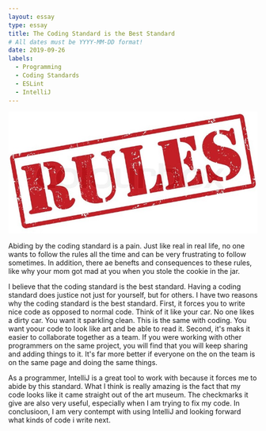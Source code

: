 ```yaml
---
layout: essay
type: essay
title: The Coding Standard is the Best Standard
# All dates must be YYYY-MM-DD format!
date: 2019-09-26
labels:
  - Programming
  - Coding Standards
  - ESLint
  - IntelliJ
---
```


<img class="ui medium left floated image" src="../images/Rules.jpg">

Abiding by the coding standard is a pain. Just like real in real life, no one wants to follow the rules all the time and can be very frustrating to follow sometimes. In addition, there ae benefts and consequences to these rules, like why your mom got mad at you when you stole the cookie in the jar.  

I believe that the coding standard is the best standard. Having a coding standard does justice not just for yourself, but for others. I have two reasons why the coding standard is the best standard. First, it forces you to write nice code as opposed to normal code. Think of it like your car. No one likes a dirty car. You want it sparkling clean.  This is the same with coding. You want yoour code to look like art and be able to read it. Second, it's maks it easier to collaborate together as a team. If you were working with other programmers on the same project, you will find that you will keep sharing and adding things to it. It's far more better if everyone on the on the team is on the same page and doing the same things.

As a programmer, IntelliJ is a great tool to work with because it forces me to abide by this standard. What I think is really amazing is the fact that my code looks like it came straight out of the art museum. The checkmarks it give are also very useful, especially when I am trying to fix my code. In conclusioon, I am very contempt with using IntelliJ and looking forward what kinds of code i write next.

